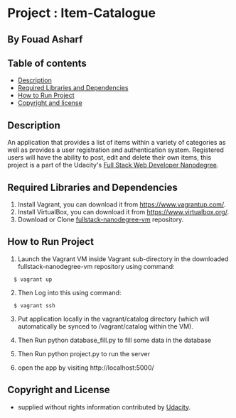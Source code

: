 # Project : Item-Catalogue
## By  Fouad Asharf


## Table of contents
- [Description](#description)
- [Required Libraries and Dependencies](#required-libraries-and-dependencies)
- [How to Run Project](#how-to-run-project)
- [Copyright and license](#copyright-and-license)
 
## Description
An application that provides a list of items within a variety of categories as well as provides a user registration and authentication system. Registered users will have the ability to post, edit and delete their own items, this project is a part of the Udacity's [Full Stack Web Developer
Nanodegree](https://www.udacity.com/course/full-stack-web-developer-nanodegree--nd004).

## Required Libraries and Dependencies
 1. Install Vagrant, you can download it from https://www.vagrantup.com/.
 2. Install  VirtualBox, you can download it from https://www.virtualbox.org/.
 3. Download or Clone [fullstack-nanodegree-vm](https://github.com/udacity/fullstack-nanodegree-vm.git) repository.
 
## How to Run Project
1. Launch the Vagrant VM inside Vagrant sub-directory in the downloaded fullstack-nanodegree-vm repository using command:
  
  ```
    $ vagrant up
  ```
2. Then Log into this using command:
  
  ```
    $ vagrant ssh
  ```
3. Put application locally in the vagrant/catalog directory (which will automatically be synced to /vagrant/catalog within   the VM).

4. Then Run python database_fill.py to fill some data in the database

5. Then Run python project.py to run the server

6. open the app by visiting http://localhost:5000/

## Copyright and License

- supplied without rights information contributed by [Udacity](http://www.udacity.com).
